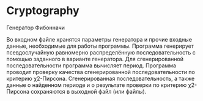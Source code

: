 # Cryptography

Генератор Фибонначи

Во входном файле хранятся параметры генератора и прочие входные данные, необходимые для работы программы.
Программа генерирует псевдослучайную равномерно распределённую последовательность с помощью заданного в варианте генератора.
Для сгенерированной последовательности программа вычисляет период.
Программа проводит проверку качества сгенерированной последовательности по критерию χ2-Пирсона.
Сгенерированная последовательность, а также данные о найденном периоде и о результате проверки по критерию χ2-Пирсона сохраняются в выходной файл (или файлы).

